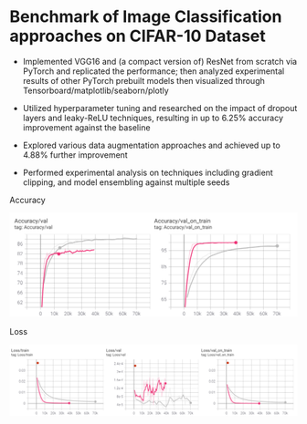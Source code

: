 # Benchmark of Image Classification approaches on CIFAR-10 Dataset



- Implemented VGG16 and (a compact version of) ResNet from scratch via PyTorch and replicated the performance; then analyzed experimental results of other PyTorch prebuilt models then visualized through Tensorboard/matplotlib/seaborn/plotly

- Utilized hyperparameter tuning and researched on the impact of dropout layers and leaky-ReLU techniques, resulting in up to 6.25% accuracy improvement against the baseline

- Explored various data augmentation approaches and achieved up to 4.88% further improvement 

- Performed experimental analysis on techniques including gradient clipping, and model ensembling against multiple seeds



Accuracy

<img src="README.assets\\image-20211021222851250.png" alt="image-20211021222851250" style="zoom: 67%;" />

Loss

![image-20211021223055438](README.assets/image-20211021223055438.png)
